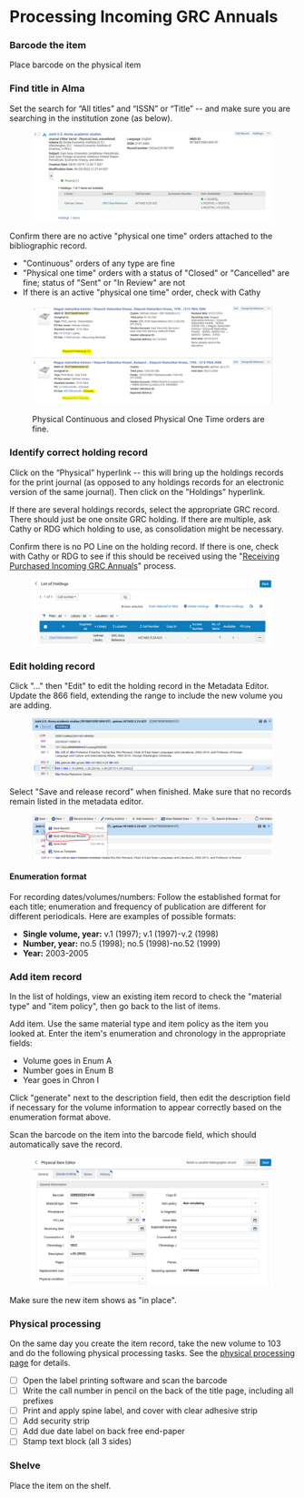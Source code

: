 # Processing Incoming GRC Annuals

### Barcode the item

Place barcode on the physical item

### Find title in Alma

Set the search for “All titles” and “ISSN” or “Title” -- and make sure you are searching in the institution zone (as below).

<figure><img src="../../../.gitbook/assets/image (3).png" alt=""><figcaption></figcaption></figure>

Confirm there are no active "physical one time" orders attached to the bibliographic record.

* "Continuous" orders of any type are fine
* "Physical one time" orders with a status of "Closed" or "Cancelled" are fine; status of "Sent" or "In Review" are not
* If there is an active "physical one time" order, check with Cathy

<figure><img src="../../../.gitbook/assets/image.png" alt=""><figcaption><p>Physical Continuous and closed Physical One Time orders are fine.</p></figcaption></figure>

### Identify correct holding record

Click on the “Physical” hyperlink -- this will bring up the holdings records for the print journal (as opposed to any holdings records for an electronic version of the same journal). Then click on the "Holdings" hyperlink.

If there are several holdings records, select the appropriate GRC record. There should just be one onsite GRC holding. If there are multiple, ask Cathy or RDG which holding to use, as consolidation might be necessary.

Confirm there is no PO Line on the holding record. If there is one, check with Cathy or RDG to see if this should be received using the "[Receiving Purchased Incoming GRC Annuals](receiving-purchased-incoming-grc-annuals.md)" process.

<figure><img src="../../../.gitbook/assets/image (2).png" alt=""><figcaption></figcaption></figure>

### Edit holding record

Click "..." then "Edit" to edit the holding record in the Metadata Editor. Update the 866 field, extending the range to include the new volume you are adding.

<figure><img src="../../../.gitbook/assets/image (10).png" alt=""><figcaption></figcaption></figure>

Select "Save and release record" when finished. Make sure that no records remain listed in the metadata editor.

<figure><img src="../../../.gitbook/assets/image (11).png" alt=""><figcaption></figcaption></figure>

#### Enumeration format

For recording dates/volumes/numbers: Follow the established format for each title; enumeration and frequency of publication are different for different periodicals. Here are examples of possible formats:

* **Single volume, year:** v.1 (1997); v.1 (1997)-v.2 (1998)
* **Number, year:** no.5 (1998); no.5 (1998)-no.52 (1999)
* **Year:** 2003-2005

### Add item record

In the list of holdings, view an existing item record to check the "material type" and "item policy", then go back to the list of items.

Add item. Use the same material type and item policy as the item you looked at. Enter the item's enumeration and chronology in the appropriate fields:

* Volume goes in Enum A
* Number goes in Enum B
* Year goes in Chron I

&#x20;Click "generate" next to the description field, then edit the description field if necessary for the volume information to appear correctly based on the enumeration format above.

Scan the barcode on the item into the barcode field, which should automatically save the record.

<figure><img src="../../../.gitbook/assets/image (6).png" alt=""><figcaption></figcaption></figure>

Make sure the new item shows as "in place".

### Physical processing

On the same day you create the item record, take the new volume to 103 and do the following physical processing tasks. See the [physical processing page](../../../content-management-processes/physical-processing-steps/) for details.

* [ ] Open the label printing software and scan the barcode
* [ ] Write the call number in pencil on the back of the title page, including all prefixes
* [ ] Print and apply spine label, and cover with clear adhesive strip
* [ ] Add security strip
* [ ] Add due date label on back free end-paper
* [ ] Stamp text block (all 3 sides)

### Shelve

Place the item on the shelf.
